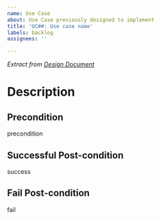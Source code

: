 ```yaml
---
name: Use Case
about: Use Case previously designed to implement
title: 'UC##: Use case name'
labels: backlog
assignees: ''

---
```


_*Extract from [Design Document](https://mysait.sharepoint.com/sites/Capstoners/_layouts/15/Doc.aspx?OR=teams&action=edit&sourcedoc={7397DA88-2A12-4D2F-AEFD-45D5CB7AF287})*_

# Description

## Precondition
precondition

## Successful Post-condition
success

## Fail Post-condition
fail
